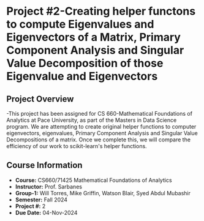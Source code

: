 # Project #2-Creating helper functons to compute Eigenvalues and Eigenvectors of a Matrix, Primary Component Analysis and Singular Value Decomposition of those Eigenvalue and Eigenvectors

## Project Overview
-This project has been assigned for CS 660-Mathematical Foundations of Analytics at Pace University, as part of the Masters in Data Science program. We are attempting to create original helper functions to computer eigenvectors, eigenvalues, Primary Component Analysis and Singular Value Decompositions of a matrix. Once we complete this, we will compare the efficiency of our work to scikit-learn's helper functions. 

## Course Information
- **Course:** CS660/71425 Mathematical Foundations of Analytics
- **Instructor:** Prof. Sarbanes
- **Group-1:** Will Torres, Mike Griffin, Watson Blair, Syed Abdul Mubashir
- **Semester:** Fall 2024
- **Project #:** 2
- **Due Date:** 04-Nov-2024



